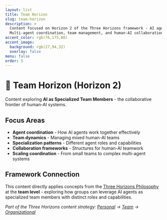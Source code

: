 ```yaml
---
layout: list
title: Team Horizon
slug: team-horizon
description: >
  Content focused on Horizon 2 of the Three Horizons framework - AI agent teams and collaborative intelligence.
  Multi-agent coordination, team management, and human-AI collaboration patterns.
accent_color: rgb(76,175,80)
accent_image:
  background: rgb(27,94,32)
  overlay: false
menu: false
order: 5
---
```


# 👥 Team Horizon (Horizon 2)

Content exploring **AI as Specialized Team Members** - the collaborative frontier of human-AI systems.

## Focus Areas

- **Agent coordination** - How AI agents work together effectively
- **Team dynamics** - Managing mixed human-AI teams
- **Specialization patterns** - Different agent roles and capabilities
- **Collaboration frameworks** - Structures for human-AI teamwork
- **Scaling coordination** - From small teams to complex multi-agent systems

## Framework Connection

This content directly applies concepts from the [Three Horizons Philosophy](/three-horizons/) at the **team level** - exploring how groups can leverage AI agents as specialized team members with distinct roles and capabilities.

*Part of the Three Horizons content strategy: [Personal](/tag-personal-horizon/) → [Team](/tag-team-horizon/) → [Organizational](/tag-org-horizon/)*